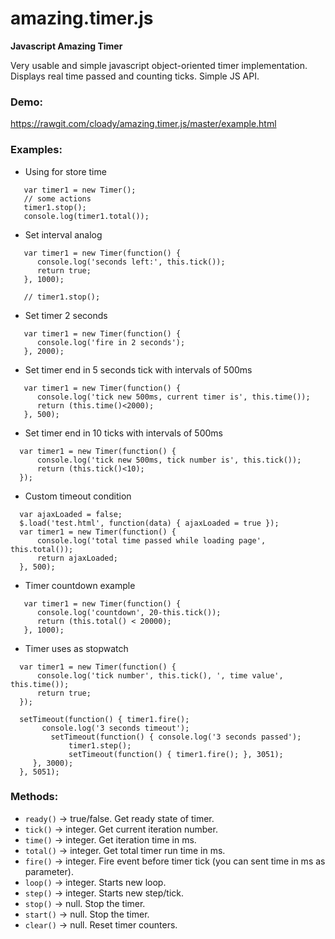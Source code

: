 # amazing.timer.js

**Javascript Amazing Timer**

Very usable and simple javascript object-oriented timer implementation.
Displays real time passed and counting ticks.
Simple JS API.

### Demo:

https://rawgit.com/cloady/amazing.timer.js/master/example.html

### Examples:

* Using for store time

```
   var timer1 = new Timer();
   // some actions
   timer1.stop();
   console.log(timer1.total());
```

* Set interval analog

```
   var timer1 = new Timer(function() {
      console.log('seconds left:', this.tick());
      return true;
   }, 1000);
   
   // timer1.stop();
```


* Set timer 2 seconds

```
   var timer1 = new Timer(function() {
      console.log('fire in 2 seconds');
   }, 2000);
```

* Set timer end in 5 seconds tick with intervals of 500ms

```
   var timer1 = new Timer(function() {
      console.log('tick new 500ms, current timer is', this.time());
      return (this.time()<2000);
   }, 500);
```

* Set timer end in 10 ticks with intervals of 500ms

```
  var timer1 = new Timer(function() {
      console.log('tick new 500ms, tick number is', this.tick());
      return (this.tick()<10);
  });
```

* Custom timeout condition

```
  var ajaxLoaded = false;
  $.load('test.html', function(data) { ajaxLoaded = true });
  var timer1 = new Timer(function() {
      console.log('total time passed while loading page', this.total());
      return ajaxLoaded;
  }, 500);
```
  
* Timer countdown example

```
   var timer1 = new Timer(function() {  
      console.log('countdown', 20-this.tick()); 
      return (this.total() < 20000);  
   }, 1000);
```
      
* Timer uses as stopwatch

```
  var timer1 = new Timer(function() {
      console.log('tick number', this.tick(), ', time value', this.time());
      return true;
  });
  
  setTimeout(function() { timer1.fire(); 
       console.log('3 seconds timeout');
         setTimeout(function() { console.log('3 seconds passed'); 
             timer1.step(); 
             setTimeout(function() { timer1.fire(); }, 3051);
     }, 3000);
  }, 5051);
```

### Methods:

* ```ready()``` -> true/false. Get ready state of timer.
* ```tick()``` -> integer. Get current iteration number.
* ```time()``` -> integer. Get iteration time in ms.
* ```total()``` -> integer. Get total timer run time in ms.
* ```fire()``` -> integer. Fire event before timer tick (you can sent time in ms as parameter).
* ```loop()``` -> integer. Starts new loop.
* ```step()``` -> integer. Starts new step/tick.
* ```stop()``` -> null. Stop the timer.
* ```start()``` -> null. Stop the timer.
* ```clear()``` -> null. Reset timer counters.
